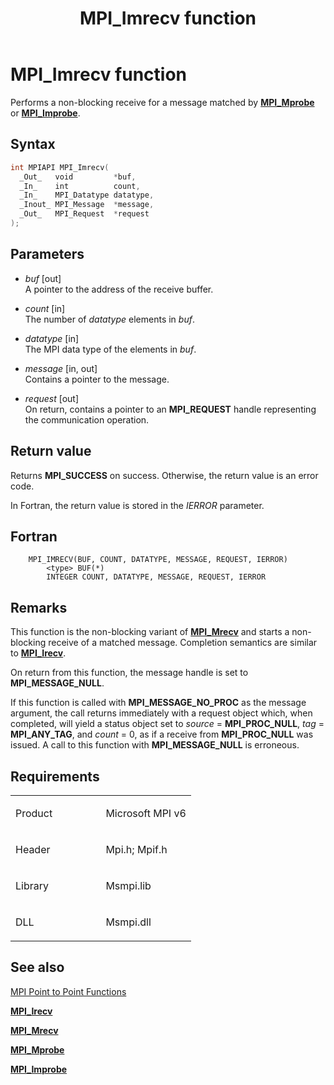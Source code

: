 ﻿---
title: MPI_Imrecv function
TOCTitle: MPI_Imrecv function
ms:assetid: E91DF5CA-9A31-4D30-B9CC-44AD4BEFF6C2
ms:mtpsurl: https://msdn.microsoft.com/en-us/library/Dn985830(v=VS.85)
ms:contentKeyID: 65288034
ms.date: 03/28/2018
mtps_version: v=VS.85
f1_keywords:
- MPI_IMRECV
- mpif/MPI_Imrecv
- mpi/MPI_IMRECV
dev_langs:
- C++
- C
api_location:
- Msmpi.dll
api_name:
- MPI_Imrecv
api_type:
- DLLExport
product:
- Windows
topic_type:
- apiref
- kbSyntax
product_family_name: VS
ROBOTS: INDEX,FOLLOW
---

# MPI\_Imrecv function

Performs a non-blocking receive for a message matched by [**MPI\_Mprobe**](mpi-mprobe-function.md) or [**MPI\_Improbe**](mpi-improbe-function.md).

## Syntax

``` c++
int MPIAPI MPI_Imrecv(
  _Out_   void         *buf,
  _In_    int          count,
  _In_    MPI_Datatype datatype,
  _Inout_ MPI_Message  *message,
  _Out_   MPI_Request  *request
);
```

## Parameters

  - *buf* \[out\]  
    A pointer to the address of the receive buffer.

  - *count* \[in\]  
    The number of *datatype* elements in *buf*.

  - *datatype* \[in\]  
    The MPI data type of the elements in *buf*.

  - *message* \[in, out\]  
    Contains a pointer to the message.

  - *request* \[out\]  
    On return, contains a pointer to an **MPI\_REQUEST** handle representing the communication operation.

## Return value

Returns **MPI\_SUCCESS** on success. Otherwise, the return value is an error code.

In Fortran, the return value is stored in the *IERROR* parameter.

## Fortran

``` FORTRAN
    MPI_IMRECV(BUF, COUNT, DATATYPE, MESSAGE, REQUEST, IERROR)
        <type> BUF(*)
        INTEGER COUNT, DATATYPE, MESSAGE, REQUEST, IERROR
```

## Remarks

This function is the non-blocking variant of [**MPI\_Mrecv**](mpi-mrecv-function.md) and starts a non-blocking receive of a matched message. Completion semantics are similar to [**MPI\_Irecv**](mpi-irecv-function.md).

On return from this function, the message handle is set to **MPI\_MESSAGE\_NULL**.

If this function is called with **MPI\_MESSAGE\_NO\_PROC** as the message argument, the call returns immediately with a request object which, when completed, will yield a status object set to *source* = **MPI\_PROC\_NULL**, *tag* = **MPI\_ANY\_TAG**, and *count* = 0, as if a receive from **MPI\_PROC\_NULL** was issued. A call to this function with **MPI\_MESSAGE\_NULL** is erroneous.

## Requirements

<table>
<colgroup>
<col style="width: 50%" />
<col style="width: 50%" />
</colgroup>
<tbody>
<tr class="odd">
<td><p>Product</p></td>
<td><p>Microsoft MPI v6</p></td>
</tr>
<tr class="even">
<td><p>Header</p></td>
<td>Mpi.h;
Mpif.h</td>
</tr>
<tr class="odd">
<td><p>Library</p></td>
<td>Msmpi.lib</td>
</tr>
<tr class="even">
<td><p>DLL</p></td>
<td>Msmpi.dll</td>
</tr>
</tbody>
</table>


## See also

[MPI Point to Point Functions](mpi-point-to-point-functions.md)

[**MPI\_Irecv**](mpi-irecv-function.md)

[**MPI\_Mrecv**](mpi-mrecv-function.md)

[**MPI\_Mprobe**](mpi-mprobe-function.md)

[**MPI\_Improbe**](mpi-improbe-function.md)

